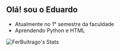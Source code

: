 ## Olá! sou o Eduardo



-  Atualmente no 1° semestre da faculdade
-  Aprendendo Python e HTML



![FerBuitrago's Stats](https://github-readme-stats.vercel.app/api?username=FerBuitrago&theme=shades-of-purple&show_icons=true&hide_border=true&count_private=false)
